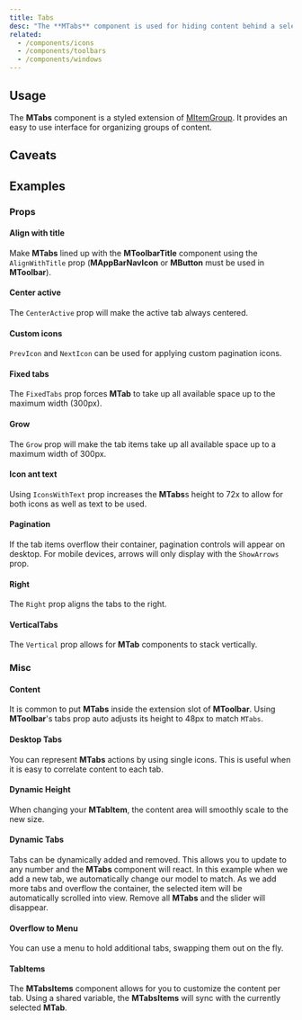 ```yaml
---
title: Tabs
desc: "The **MTabs** component is used for hiding content behind a selectable item. This can also be used as a pseudo-navigation for a page, where the tabs are links and the tab-items are the content."
related:
  - /components/icons
  - /components/toolbars
  - /components/windows
---
```


## Usage

The **MTabs** component is a styled extension of [MItemGroup](/blazor/components/item-groups). It provides an easy to use
interface for organizing groups of content.

<tabs-usage></tabs-usage>

## Caveats

<app-alert type="warning" content="When using the `Dark` prop and `NOT` providing a custom `color`, the **MTabs** component will default its color to white. "></app-alert>

<app-alert type="warning" content="When using **MTabItem**'s that contain required input fields you must use the `eager` prop in order to validate the required fields that are not yet visible."></app-alert>

## Examples

### Props

#### Align with title

Make **MTabs** lined up with the **MToolbarTitle** component using the `AlignWithTitle` prop (**MAppBarNavIcon**
or **MButton** must be used in **MToolbar**).

<masa-example file="Examples.components.tabs.AlignWithTitle"></masa-example>

#### Center active

The `CenterActive` prop will make the active tab always centered.

<masa-example file="Examples.components.tabs.CenterActive"></masa-example>

#### Custom icons

`PrevIcon` and `NextIcon` can be used for applying custom pagination icons.

<masa-example file="Examples.components.tabs.CustomIcons"></masa-example>

#### Fixed tabs

The `FixedTabs` prop forces **MTab** to take up all available space up to the maximum width (300px).

<masa-example file="Examples.components.tabs.FixedTabs"></masa-example>

#### Grow

The `Grow` prop will make the tab items take up all available space up to a maximum width of 300px.

<masa-example file="Examples.components.tabs.Grow"></masa-example>

#### Icon ant text

Using `IconsWithText` prop increases the **MTabs**s height to 72x to allow for both icons as well as text to be used.

<masa-example file="Examples.components.tabs.IconAndText"></masa-example>

#### Pagination

If the tab items overflow their container, pagination controls will appear on desktop. For mobile devices, arrows will
only display with the `ShowArrows` prop.

<masa-example file="Examples.components.tabs.Pagination"></masa-example>

#### Right

The `Right` prop aligns the tabs to the right.

<masa-example file="Examples.components.tabs.Right"></masa-example>

#### VerticalTabs

The `Vertical` prop allows for **MTab** components to stack vertically.

<masa-example file="Examples.components.tabs.VerticalTabs"></masa-example>

### Misc

#### Content

It is common to put **MTabs** inside the extension slot of **MToolbar**. Using **MToolbar**'s tabs prop auto adjusts its height to 48px to match `MTabs`.

<masa-example file="Examples.components.tabs.Content"></masa-example>

#### Desktop Tabs

You can represent **MTabs** actions by using single icons. This is useful when it is easy to correlate content to each tab.

<masa-example file="Examples.components.tabs.DesktopTabs"></masa-example>

#### Dynamic Height

When changing your **MTabItem**, the content area will smoothly scale to the new size.

<masa-example file="Examples.components.tabs.DynamicHeight"></masa-example>

#### Dynamic Tabs

Tabs can be dynamically added and removed. This allows you to update to any number and the **MTabs** component will react. In this example when we add a new tab, we automatically change our model to match. As we add more tabs and overflow the container, the selected item will be automatically scrolled into view. Remove all **MTabs** and the slider will disappear.

<masa-example file="Examples.components.tabs.DynamicTabs"></masa-example>

#### Overflow to Menu

You can use a menu to hold additional tabs, swapping them out on the fly.

<masa-example file="Examples.components.tabs.OverflowToMenu"></masa-example>

#### TabItems

The **MTabsItems** component allows for you to customize the content per tab. Using a shared variable, the **MTabsItems** will sync with the currently selected **MTab**.

<masa-example file="Examples.components.tabs.TabItems"></masa-example>